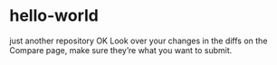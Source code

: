 # hello-world
just another repository
OK
Look over your changes in the diffs on the Compare page, make sure they’re what you want to submit.
